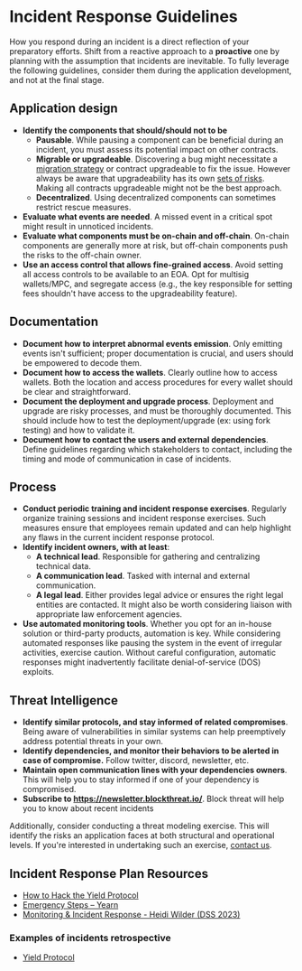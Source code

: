 # Incident Response Guidelines

How you respond during an incident is a direct reflection of your preparatory efforts. Shift from a reactive approach to a **proactive** one by planning with the assumption that incidents are inevitable. To fully leverage the following guidelines, consider them during the application development, and not at the final stage.

## Application design
- **Identify the components that should/should not to be**
  - **Pausable**. While pausing a component can be beneficial during an incident, you must assess its potential impact on other contracts.
  - **Migrable or upgradeable**. Discovering a bug might necessitate a [migration strategy](https://blog.trailofbits.com/2018/10/29/how-contract-migration-works/) or contract upgradeable to fix the issue. However always be aware that upgradeability has its own [sets of risks](https://blog.trailofbits.com/2020/12/16/breaking-aave-upgradeability/). Making all contracts upgradeable might not be the best approach.
  - **Decentralized**.  Using decentralized components can sometimes restrict rescue measures.
- **Evaluate what events are needed**. A missed event in a critical spot might result in unnoticed incidents.
- **Evaluate what components must be on-chain and off-chain**. On-chain components are generally more at risk, but off-chain components push the risks to the off-chain owner. 
- **Use an access control that allows fine-grained access**. Avoid setting all access controls to be available to an EOA. Opt for multisig wallets/MPC, and segregate access (e.g., the key responsible for setting fees shouldn't have access to the upgradeability feature).

## Documentation

- **Document how to interpret abnormal events emission**. Only emitting events isn't sufficient; proper documentation is crucial, and users should be empowered to decode them.
- **Document how to access the wallets**. Clearly outline how to access wallets. Both the location and access procedures for every wallet should be clear and straightforward.
- **Document the deployment and upgrade process**. Deployment and upgrade are risky processes, and must be thoroughly documented. This should include how to test the deployment/upgrade (ex: using fork testing) and how to validate it. 
- **Document how to contact the users and external dependencies**. Define guidelines regarding which stakeholders to contact, including the timing and mode of communication in case of incidents.

## Process

- **Conduct periodic training and incident response exercises**. Regularly organize training sessions and incident response exercises. Such measures ensure that employees remain updated and can help highlight any flaws in the current incident response protocol.
- **Identify incident owners, with at least**:
  - **A technical lead**. Responsible for gathering and centralizing technical data.
  - **A communication lead**. Tasked with internal and external communication.
  - **A legal lead**. Either provides legal advice or ensures the right legal entities are contacted. It might also be worth considering liaison with appropriate law enforcement agencies.
- **Use automated monitoring tools**. Whether you opt for an in-house solution or third-party products, automation is key. While considering automated responses like pausing the system in the event of irregular activities, exercise caution. Without careful configuration, automatic responses might inadvertently facilitate denial-of-service (DOS) exploits.

## Threat Intelligence

- **Identify similar protocols, and stay informed of related compromises**. Being aware of vulnerabilities in similar systems can help preemptively address potential threats in your own.
- **Identify dependencies, and monitor their behaviors to be alerted in case of compromise.**  Follow twitter, discord, newsletter, etc.
- **Maintain open communication lines with your dependencies owners**. This will help you to stay informed if one of your dependency is compromised.
- **Subscribe to https://newsletter.blockthreat.io/**. Block threat will help you to know about recent incidents

Additionally, consider conducting a threat modeling exercise. This will identify the risks an application faces at both structural and operational levels. If you're interested in undertaking such an exercise, [contact us](https://www.trailofbits.com/contact/).

## Incident Response Plan Resources

- [How to Hack the Yield Protocol](https://docs.yieldprotocol.com/#/operations/how_to_hack)
- [Emergency Steps – Yearn](https://github.com/yearn/yearn-devdocs/blob/master/docs/developers/v2/EMERGENCY.md)
- [Monitoring & Incident Response - Heidi Wilder (DSS 2023)](https://www.youtube.com/watch?v=TDlkkg8N0wc)

### Examples of incidents retrospective 

- [Yield Protocol](https://medium.com/yield-protocol/post-mortem-of-incident-on-august-5th-2022-7bb70dbb9ada)
